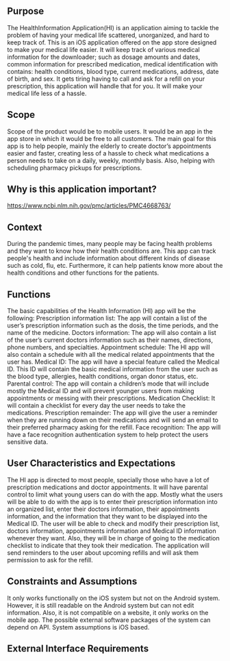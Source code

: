 ## Purpose
  The HealthInformation Application(HI) is an application aiming to tackle the problem of having your medical life scattered, unorganized, and hard to keep track of. This is an iOS application offered on the app store designed to make your medical life easier. It will keep track of various medical information for the downloader; such as dosage amounts and dates, common information for prescribed medication, medical identification with contains: health conditions, blood type, current medications, address, date of birth, and sex. It gets tiring having to call and ask for a refill on your prescription, this application will handle that for you. It will make your medical life less of a hassle. 
  
## Scope
  Scope of the product would be to mobile users. It would be an app in the app store in which it would be free to all customers. The main goal for this app is to help people, mainly the elderly to create doctor’s appointments easier and faster, creating less of a hassle to check what medications a person needs to take on a daily, weekly, monthly basis. Also, helping with scheduling pharmacy pickups for prescriptions.
  
## Why is this application important?
https://www.ncbi.nlm.nih.gov/pmc/articles/PMC4668763/

## Context
  During the pandemic times, many people may be facing health problems and they want to know how their health conditions are. This app can track people's health and include information about different kinds of disease such as cold, flu, etc. Furthermore, it can help patients know more about the health conditions and other functions for the patients.

## Functions
The basic capabilities of the Health Information (HI) app will be the following:
Prescription information list:  The app will contain a list of the user’s prescription information such as the dosis, the time periods, and the name of the medicine. 
Doctors information: The app will also contain a list of the user’s current doctors information such as their names, directions, phone numbers, and specialties.
Appointment schedule: The HI app will also contain a schedule with all the medical related appointments that the user has. 
Medical ID:  The app will have a special feature called the Medical ID. This ID will contain the basic medical information from the user such as the blood type, allergies, health conditions, organ donor status, etc. 
Parental control: The app will contain a children’s mode that will include mostly the Medical ID and will prevent younger users from making appointments or messing with their prescriptions. 
Medication Checklist: It will contain a checklist for every day the user needs to take the medications. 
Prescription remainder: The app will give the user a reminder when they are running down on their medications and will send an email to their preferred pharmacy asking for the refill. 
Face recognition:  The app will have a face recognition authentication system to help protect the users sensitive data. 

## User Characteristics and Expectations
  The HI app is directed to most people, specially those who have a lot of prescription medications and doctor appointments. It will have parental control to limit what young users can do with the app. Mostly what the users will be able to do with the app is to enter their prescription information into an organized list, enter their doctors information, their appointments information, and the information that they want to be displayed into the Medical ID. The user will be able to check and modify their prescription list, doctors information, appointments information and Medical ID information whenever they want. Also, they will be in charge of going to the medication checklist to indicate that they took their medication. The application will send reminders to the user about upcoming refills and will ask them permission to ask for the refill. 

## Constraints and Assumptions
  It only works functionally on the iOS system but not on the Android system. However, it is still readable on the Android system but can not edit information. Also, it is not compatible on a website, it only works on the mobile app. The possible external software packages of the system can depend on API. System assumptions is iOS based.
  
## External Interface Requirements
